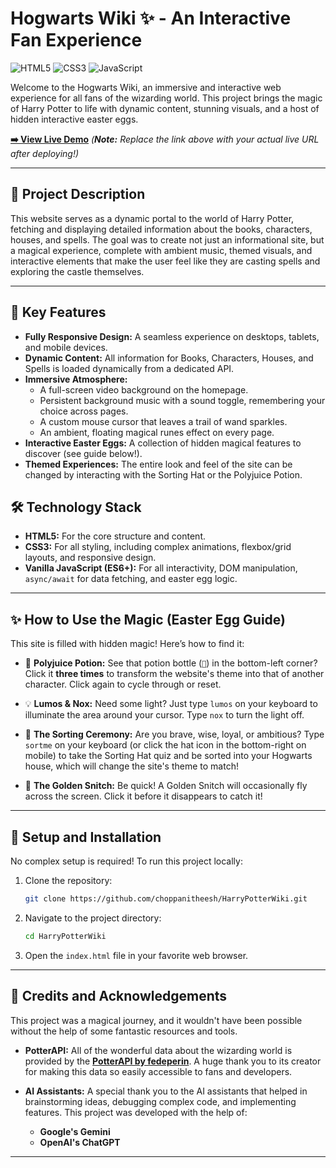 # Hogwarts Wiki ✨ - An Interactive Fan Experience

![HTML5](https://img.shields.io/badge/html5-%23E34F26.svg?style=for-the-badge&logo=html5&logoColor=white)
![CSS3](https://img.shields.io/badge/css3-%231572B6.svg?style=for-the-badge&logo=css3&logoColor=white)
![JavaScript](https://img.shields.io/badge/javascript-%23323330.svg?style=for-the-badge&logo=javascript&logoColor=%23F7DF1E)

Welcome to the Hogwarts Wiki, an immersive and interactive web experience for all fans of the wizarding world. This project brings the magic of Harry Potter to life with dynamic content, stunning visuals, and a host of hidden interactive easter eggs.

**[➡️ View Live Demo](https://choppanitheesh.github.io/HarryPotterWiki/index.html)**
*(**Note:** Replace the link above with your actual live URL after deploying!)*

---

## 📜 Project Description

This website serves as a dynamic portal to the world of Harry Potter, fetching and displaying detailed information about the books, characters, houses, and spells. The goal was to create not just an informational site, but a magical experience, complete with ambient music, themed visuals, and interactive elements that make the user feel like they are casting spells and exploring the castle themselves.

---

## 🚀 Key Features

* **Fully Responsive Design:** A seamless experience on desktops, tablets, and mobile devices.
* **Dynamic Content:** All information for Books, Characters, Houses, and Spells is loaded dynamically from a dedicated API.
* **Immersive Atmosphere:**
    * A full-screen video background on the homepage.
    * Persistent background music with a sound toggle, remembering your choice across pages.
    * A custom mouse cursor that leaves a trail of wand sparkles.
    * An ambient, floating magical runes effect on every page.
* **Interactive Easter Eggs:** A collection of hidden magical features to discover (see guide below!).
* **Themed Experiences:** The entire look and feel of the site can be changed by interacting with the Sorting Hat or the Polyjuice Potion.

## 🛠️ Technology Stack

* **HTML5:** For the core structure and content.
* **CSS3:** For all styling, including complex animations, flexbox/grid layouts, and responsive design.
* **Vanilla JavaScript (ES6+):** For all interactivity, DOM manipulation, `async/await` for data fetching, and easter egg logic.

---

## ✨ How to Use the Magic (Easter Egg Guide)

This site is filled with hidden magic! Here’s how to find it:

* 🔮 **Polyjuice Potion:** See that potion bottle (`🧪`) in the bottom-left corner? Click it **three times** to transform the website's theme into that of another character. Click again to cycle through or reset.

* 💡 **Lumos & Nox:** Need some light? Just type `lumos` on your keyboard to illuminate the area around your cursor. Type `nox` to turn the light off.

* 🎩 **The Sorting Ceremony:** Are you brave, wise, loyal, or ambitious? Type `sortme` on your keyboard (or click the hat icon in the bottom-right on mobile) to take the Sorting Hat quiz and be sorted into your Hogwarts house, which will change the site's theme to match!

* 🌟 **The Golden Snitch:** Be quick! A Golden Snitch will occasionally fly across the screen. Click it before it disappears to catch it!

---

## 🔧 Setup and Installation

No complex setup is required! To run this project locally:

1.  Clone the repository:
    ```bash
    git clone https://github.com/choppanitheesh/HarryPotterWiki.git
    ```
2.  Navigate to the project directory:
    ```bash
    cd HarryPotterWiki
    ```
3.  Open the `index.html` file in your favorite web browser.

---

## 🙏 Credits and Acknowledgements

This project was a magical journey, and it wouldn't have been possible without the help of some fantastic resources and tools.

* **PotterAPI:** All of the wonderful data about the wizarding world is provided by the **[PotterAPI by fedeperin](https://potterapi-fedeperin.vercel.app/)**. A huge thank you to its creator for making this data so easily accessible to fans and developers.

* **AI Assistants:** A special thank you to the AI assistants that helped in brainstorming ideas, debugging complex code, and implementing features. This project was developed with the help of:
    * **Google's Gemini**
    * **OpenAI's ChatGPT**

---
